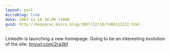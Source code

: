 ```yaml
---
layout: post
microblog: true
date: 2007-12-10 10:00 +1000
guid: http://desparoz.micro.blog/2007/12/10/t486113232.html
---
```

LinkedIn is launching a new homepage.  Going to be an interesting evolution of the site.  [tinyurl.com/2ra3kf](http://tinyurl.com/2ra3kf)

